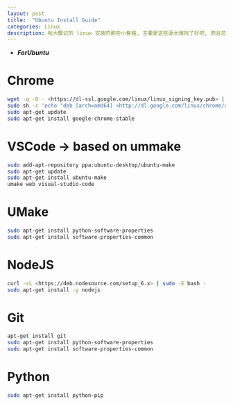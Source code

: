 ```yaml
---
layout: post
title:  "Ubuntu Install Guide"
categories: Linux
description: 我大概记的 linux 安装的那些小套路, 主要是这些源太难找了好吧, 而且总会忘了操作其中一步, 我选择复制粘贴!!!
---
```


-   **_ForUbuntu_**

# Chrome

```bash
wget -q -O - <https://dl-ssl.google.com/linux/linux_signing_key.pub> | sudo apt-key add - 
sudo sh -c 'echo "deb [arch=amd64] <http://dl.google.com/linux/chrome/deb/> stable main" >> /etc/apt/sources.list.d/google-chrome.list'
sudo apt-get update 
sudo apt-get install google-chrome-stable
```

# VSCode -> based on ummake

```bash
sudo add-apt-repository ppa:ubuntu-desktop/ubuntu-make
sudo apt-get update
sudo apt-get install ubuntu-make
umake web visual-studio-code
```

# UMake

```bash
sudo apt-get install python-software-properties
sudo apt-get install software-properties-common 
```

# NodeJS

```bash
curl -sL <https://deb.nodesource.com/setup_6.x> | sudo -E bash -
sudo apt-get install -y nodejs
```

# Git

```bash
apt-get install git
sudo apt-get install python-software-properties
sudo apt-get install software-properties-common 
```

# Python

```bash
sudo apt-get install python-pip
```
